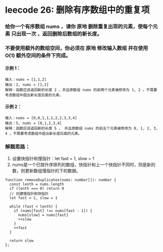 # leecode 26: 删除有序数组中的重复项
### 给你一个有序数组 nums ，请你 原地 删除重复出现的元素，使每个元素 只出现一次 ，返回删除后数组的新长度。
### 不要使用额外的数组空间，你必须在 原地 修改输入数组 并在使用 O(1) 额外空间的条件下完成。
#### 示例 1：
```
输入：nums = [1,1,2]
输出：2, nums = [1,2]
解释：函数应该返回新的长度 2 ，并且原数组 nums 的前两个元素被修改为 1, 2 。不需要考虑数组中超出新长度后面的元素。
```
#### 示例 2：
```
输入：nums = [0,0,1,1,1,2,2,3,3,4]
输出：5, nums = [0,1,2,3,4]
解释：函数应该返回新的长度 5 ， 并且原数组 nums 的前五个元素被修改为 0, 1, 2, 3, 4 。不需要考虑数组中超出新长度后面的元素。
```
### 解题思路：
1. 设置快指针和慢指针：let fast = 1, slow = 1
2. nums是一个已按升序排列的数组，快指针和上一个快指针不同时，则是新的数，则更新数组慢指针的下的数据。

```
function removeDuplicates(nums: number[]): number {
  const lenth = nums.length
  if (lenth === 0) return 0
  // 创建慢指针和快指针
  let fast = 1, slow = 1

  while (fast < lenth) {
    if (nums[fast] !== nums[fast - 1]) {
      nums[slow] = nums[fast]
      ++slow
    }
    ++fast
  }

  return slow
};
```